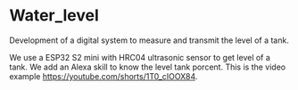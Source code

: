 # Water_level
Development of a digital system to measure and transmit the level of a tank. 

We use a ESP32 S2 mini with HRC04 ultrasonic sensor to get level of a tank. We add an Alexa skill to know the level tank porcent. This is the video example https://youtube.com/shorts/1T0_cIOOX84.

